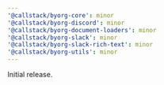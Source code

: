 ```yaml
---
'@callstack/byorg-core': minor
'@callstack/byorg-discord': minor
'@callstack/byorg-document-loaders': minor
'@callstack/byorg-slack': minor
'@callstack/byorg-slack-rich-text': minor
'@callstack/byorg-utils': minor
---
```


Initial release.

